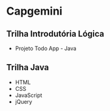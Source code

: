 # Capgemini

## Trilha Introdutória Lógica
- Projeto Todo App - Java

## Trilha Java
- HTML
- CSS
- JavaScript
- jQuery